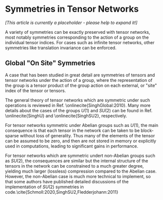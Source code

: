 # Symmetries in Tensor Networks

_[This article is currently a placeholder - please help to expand it!]_

A variety of symmetries can be exactly preserved with tensor networks,
most notably symmetries corresponding to the action of a group on the 
individual tensor indices. For cases such as infinite tensor networks,
other symmetries like translation invariance can be enforced.


## Global "On Site" Symmetries

A case that has been studied in great detail are symmetries of tensors and
tensor networks under the action of a group, where the representation of 
the group is a tensor product of the group action on each external, or "site"
index of the tensor or tensors.

The general theory of tensor networks which are symmetric under such operations
is reviewed in Ref. \onlinecite{SinghGlobal:2010}.
Many more details about the cases of the groups $U(1)$ and $SU(2)$
can be found in Ref. \onlinecite{SinghU} and \onlinecite{SinghSU2}, respectively.

For tensor networks symmetric under Abelian groups such as $U(1)$, the main
consequence is that each tensor in the network can be taken to be block-sparse without
loss of generality. Thus many of the elements of the tensor can be assumed to be zero,
and then are not stored in memory or explicitly used in computations, leading to significant
gains in performance.

For tensor networks which are symmetric undert non-Abelian groups such as $SU(2)$, 
the consequences are similar but the internal structure of the tensors in the network can 
be constrained to a much greater degree, yielding much larger (lossless) compression 
compared to the Abelian case. However, the non-Abelian case is much more technical to
implement, so that some authors have published detailed discussions of the implementation
of $SU(2)$ symmetries in code.\cite{Schmoll:2020,SinghSU2,Fledderjohann:2011}


